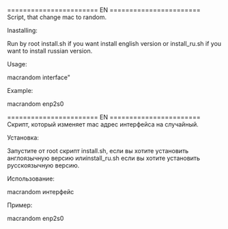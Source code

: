 =======================  EN  =======================   
Script, that change mac to random.   
   
Inastalling:   
    
Run by root install.sh if you want install english version or install_ru.sh if you want to install russian version.   
   
Usage:   
   
macrandom interface"   
   
Example:   
   
macrandom enp2s0   
   
=======================  EN  =======================   
Скрипт, который изменяет mac адрес интерфейса на случайный.   
   
Установка:   
    
Запустите от root скрипт install.sh, если вы хотите установить англоязычную версию илиinstall_ru.sh если вы хотите установить русскоязычную версию.
   
Использование:   
   
macrandom интерфейс   
   
Пример:   
   
macrandom enp2s0   
   
